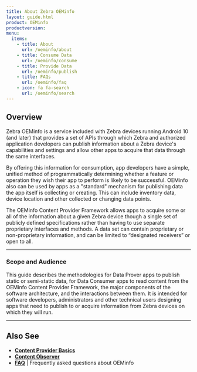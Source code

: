 ```yaml
---
title: About Zebra OEMinfo
layout: guide.html
product: OEMinfo
productversion:
menu:
  items:
    - title: About
      url: /oeminfo/about
    - title: Consume Data
      url: /oeminfo/consume
    - title: Provide Data
      url: /oeminfo/publish
    - title: FAQs
      url: /oeminfo/faq
    - icon: fa fa-search
      url: /oeminfo/search
---
```


## Overview

Zebra OEMinfo is a service included with Zebra devices running Android 10 (and later) that provides a set of APIs through which Zebra and authorized application developers can publish information about a Zebra device's capabilities and settings and allow other apps to acquire that data through the same interfaces.

By offering this information for consumption, app developers have a simple, unified method of programmatically determining whether a feature or operation they wish their app to perform is likely to be successful. OEMinfo also can be used by apps as a "standard" mechanism for publishing data the app itself is collecting or creating. This can include inventory data, device location and other collected or changing data points. 

The OEMinfo Content Provider Framework allows apps to acquire some or all of the information about a given Zebra device though a single set of publicly defined specifications rather than having to use separate proprietary interfaces and methods. A data set can contain proprietary or non-proprietary information, and can be limited to “designated receivers” or open to all. 

<!-- ### Requirements

Release to Oreo​

Marshmallow, Nougat via LG (PI 3.18)​

Follow-up releases to KK, L via LG

 -->

-----

### Scope and Audience

This guide describes the methodologies for Data Prover apps to publish static or semi-static data, for Data Consumer apps to read content from the OEMinfo Content Provider Framework, the major components of the software architecture, and the interactions between them. It is intended for software developers, administrators and other technical users designing apps that need to publish to or acquire information from Zebra devices on which they will run.

-----

## Also See

* **[Content Provider Basics](https://developer.android.com/guide/topics/providers/content-provider-basics.html)**
* **[Content Observer](https://developer.android.com/reference/android/database/ContentObserver.html)**
* **[FAQ](../faq)** | Frequently asked questions about OEMinfo
